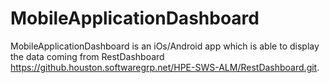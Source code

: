 # MobileApplicationDashboard
MobileApplicationDashboard is an iOs/Android app which is able to display the data coming from RestDashboard https://github.houston.softwaregrp.net/HPE-SWS-ALM/RestDashboard.git.
